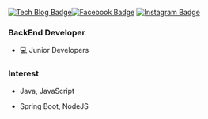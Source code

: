 [![Tech Blog Badge](http://img.shields.io/badge/-Tech%20blog-000000?style=flat-square&logo=github&link=https://devlog-wjdrbs96.tistory.com/)](https://devlog-wjdrbs96.tistory.com/)[![Facebook Badge](https://img.shields.io/badge/Facebook-1877f2?style=flat-square&logo=facebook&logoColor=white&link=https://www.facebook.com/profile.php?id=100010965288474)](https://www.facebook.com/profile.php?id=100010965288474) [![Instagram Badge](https://img.shields.io/badge/Instagram-ff69b4?style=flat-square&logo=instagram&logoColor=white&link=https://www.instagram.com/96.gyun//)](https://www.instagram.com/96.gyun//)

### BackEnd Developer

* 💻 Junior Developers


### Interest

* Java, JavaScript

* Spring Boot, NodeJS
  
  
<!--
**wjdrbs96/wjdrbs96** is a ✨ _special_ ✨ repository because its `README.md` (this file) appears on your GitHub profile.

Here are some ideas to get you started:

- 🔭 I’m currently working on …
- 🌱 I’m currently learning …
- 👯 I’m looking to collaborate on …
- 🤔 I’m looking for help with …
- 💬 Ask me about …
- 📫 How to reach me: …
- 😄 Pronouns: …
- ⚡ Fun fact: …
—>
